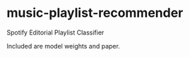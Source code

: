 # music-playlist-recommender
Spotify Editorial Playlist Classifier

Included are model weights and paper.
